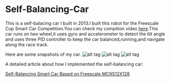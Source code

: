# Self-Balancing-Car
This is a self-balacing car I built in 2013.I built this robot for the Freescale Cup Smart Car Competition.You can check my compition video [here](https://youtu.be/HWOfQ2LwfWA).This car runs on two wheel,it uses gyro and accelerometer to detect the tilt angle and uses three PID controller to keep the car balanced,running,and navigate along the race track.

Here are some snapshots of my car.
![alt tag](https://github.com/malichao/Self-Balancing-Car/blob/master/snapshots/render5.jpg)
![alt tag](https://github.com/malichao/Self-Balancing-Car/blob/master/snapshots/my%20car.jpg)
![alt tag](https://github.com/malichao/Self-Balancing-Car/blob/master/snapshots/diagram1.jpg)

A detailed article about how I implemented the self-balancing car:

[Self-Balancing Smart Car Based on Freescale MC9S12X128](http://lichaoma.com/2015/11/17/self-balancing-smart-car-based-on-freescale-mc9s12x128/)
